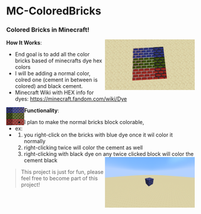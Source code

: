 # MC-ColoredBricks

### Colored Bricks in Minecraft!

<img align="right" width="240" src="https://github.com/LudwigBooysen/MC-ColoredBricks/blob/main/Images/colored_bricks_rgb.jpeg" alt="Colored Bricks (Only RGB Bricks!)"></img>

**How It Works**:
  - End goal is to add all the color bricks based of minecrafts dye hex colors
  - I will be adding a normal color, colred one (cement in between is colored) and black cement.
  - Minecraft Wiki with HEX info for dyes: https://minecraft.fandom.com/wiki/Dye

<img align="left" width="48" src="https://github.com/LudwigBooysen/MC-ColoredBricks/blob/main/Images/pack.png" alt="Colored Bricks (Only RGB Bricks!)"></img>

**Functionality**:
  - I plan to make the normal bricks block colorable,
  - ex: 
  - 1. you right-click on the bricks with blue dye once it wil color it normally
    2. right-clicking twice will color the cement as well
    3. right-clicking with black dye on any twice clicked block will color the cement black
<img align="right" width="240" src="https://github.com/LudwigBooysen/MC-ColoredBricks/blob/main/Images/blue_bricks_colored.png" alt="Colored Bricks (Only RGB Bricks!)"></img>

> This project is just for fun, please feel free to become part of this project!

